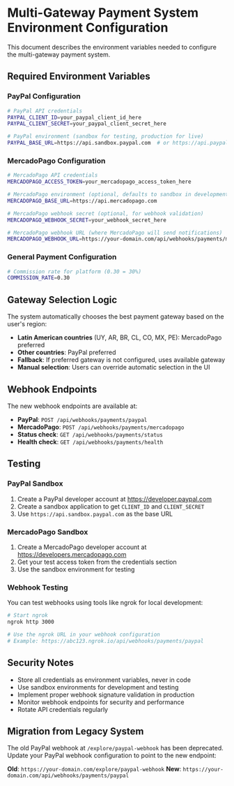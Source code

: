 # Multi-Gateway Payment System Environment Configuration

This document describes the environment variables needed to configure the multi-gateway payment system.

## Required Environment Variables

### PayPal Configuration
```bash
# PayPal API credentials
PAYPAL_CLIENT_ID=your_paypal_client_id_here
PAYPAL_CLIENT_SECRET=your_paypal_client_secret_here

# PayPal environment (sandbox for testing, production for live)
PAYPAL_BASE_URL=https://api.sandbox.paypal.com  # or https://api.paypal.com for production
```

### MercadoPago Configuration
```bash
# MercadoPago API credentials
MERCADOPAGO_ACCESS_TOKEN=your_mercadopago_access_token_here

# MercadoPago environment (optional, defaults to sandbox in development)
MERCADOPAGO_BASE_URL=https://api.mercadopago.com

# MercadoPago webhook secret (optional, for webhook validation)
MERCADOPAGO_WEBHOOK_SECRET=your_webhook_secret_here

# MercadoPago webhook URL (where MercadoPago will send notifications)
MERCADOPAGO_WEBHOOK_URL=https://your-domain.com/api/webhooks/payments/mercadopago
```

### General Payment Configuration
```bash
# Commission rate for platform (0.30 = 30%)
COMMISSION_RATE=0.30
```

## Gateway Selection Logic

The system automatically chooses the best payment gateway based on the user's region:

- **Latin American countries** (UY, AR, BR, CL, CO, MX, PE): MercadoPago preferred
- **Other countries**: PayPal preferred
- **Fallback**: If preferred gateway is not configured, uses available gateway
- **Manual selection**: Users can override automatic selection in the UI

## Webhook Endpoints

The new webhook endpoints are available at:

- **PayPal**: `POST /api/webhooks/payments/paypal`
- **MercadoPago**: `POST /api/webhooks/payments/mercadopago`
- **Status check**: `GET /api/webhooks/payments/status`
- **Health check**: `GET /api/webhooks/payments/health`

## Testing

### PayPal Sandbox
1. Create a PayPal developer account at https://developer.paypal.com
2. Create a sandbox application to get `CLIENT_ID` and `CLIENT_SECRET`
3. Use `https://api.sandbox.paypal.com` as the base URL

### MercadoPago Sandbox
1. Create a MercadoPago developer account at https://developers.mercadopago.com
2. Get your test access token from the credentials section
3. Use the sandbox environment for testing

### Webhook Testing
You can test webhooks using tools like ngrok for local development:

```bash
# Start ngrok
ngrok http 3000

# Use the ngrok URL in your webhook configuration
# Example: https://abc123.ngrok.io/api/webhooks/payments/paypal
```

## Security Notes

- Store all credentials as environment variables, never in code
- Use sandbox environments for development and testing
- Implement proper webhook signature validation in production
- Monitor webhook endpoints for security and performance
- Rotate API credentials regularly

## Migration from Legacy System

The old PayPal webhook at `/explore/paypal-webhook` has been deprecated. Update your PayPal webhook configuration to point to the new endpoint:

**Old**: `https://your-domain.com/explore/paypal-webhook`
**New**: `https://your-domain.com/api/webhooks/payments/paypal`